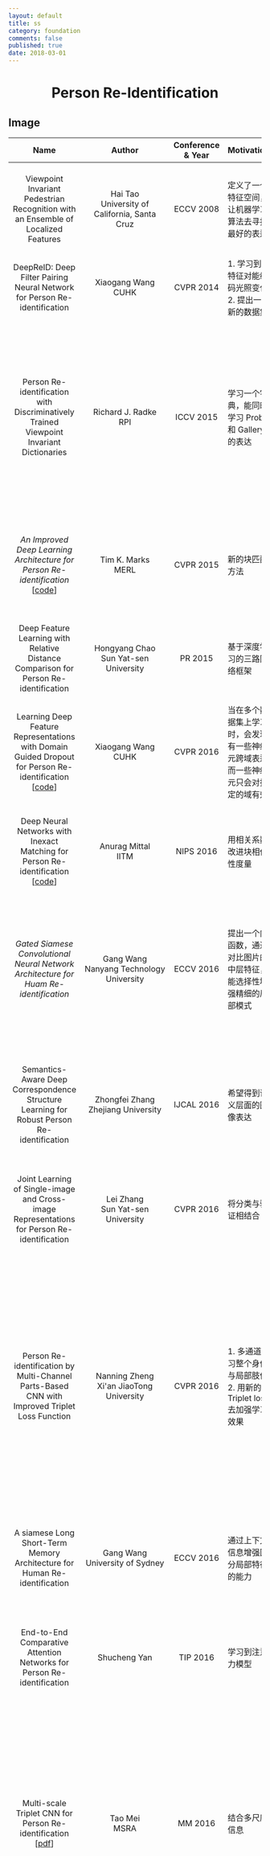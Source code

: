 ```yaml
---
layout: default
title: ss
category: foundation
comments: false
published: true
date: 2018-03-01
---
```



# <center>Person Re-Identification</center>

## Image

| Name | Author | Conference & Year | Motivation |Feature|Metric|Detail|CUHK03|Dataset|
|:----:|:------:|:-----------------:|:-----------|:-----:|:----:|:-----|:----:|:------|
|Viewpoint Invariant Pedestrian Recognition with an Ensemble of Localized Features|Hai Tao<br>University of California, Santa Cruz|ECCV 2008|定义了一个特征空间，让机器学习算法去寻找最好的表达|Color Channels<br>Texture Filters(Schmid & Gabor)<br>Feature Regions<br>Feature Binning|L1 Distance|使用了AdaBoost|--|**VIPeR** 12|
|DeepReID: Deep Filter Pairing Neural Network for Person Re-identification| Xiaogang Wang<br>CUHK|CVPR 2014|1. 学习到的特征对能编码光照变化<br>2. 提出一个新的数据集|CNN|Softmax Score|网络输出为二分类，直接判断两者是否为同一个人|manually 20.65<br>detected 19.89|**CUHK01**(100 testID) 27.87|
|Person Re-identification with Discriminatively Trained Viewpoint Invariant Dictionaries|Richard J. Radke<br>RPI|ICCV 2015|学习一个字典，能同时学习 Probe 和 Gallery 的表达|Color Histograms<br>Schmid & Gabor Filters|Euclidean Distance|1. 用LFDA为特征降维<br>2. 训练时，在特征向量的稀疏表达上加上明确的限制去训练一个字典<br>3. 在测试时，从库图片中找出与探测图片，两者的稀疏表达在欧氏距离最近的一个|--|**PRID** 40.6<br>**iLIDS** 25.9|
|*An Improved Deep Learning Architecture for Person Re-identification* [[code](https://github.com/Ning-Ding/Implementation-CVPR2015-CNN-for-ReID)]|Tim K. Marks<br>MERL|CVPR 2015|新的块匹配方法|CNN|Softmax Score|1. probe某区域块与同位置的邻域内gallery块皆做差分<br>2. 这样对于错位有一定的容忍性|manually 54.74<br>detected 44.96|**CUHK01** (100) 65 (486) 47.53<br>**VIPeR** 34.81|
|Deep Feature Learning with Relative Distance Comparison for Person Re-identification|Hongyang Chao<br>Sun Yat-sen University|PR 2015|基于深度学习的三路网络框架|CNN|Euclidean Distance|1. 在反向传播上做了优化，减少重复计算<br>2. 提供了构建Triplet三元组的方法|--|**iLIDS** 52.1<br> **VIPeR** 40.5|
|Learning Deep Feature Representations with Domain Guided Dropout for Person Re-identification [[code](https://github.com/Cysu/dgd_person_reid)]|Xiaogang Wang<br>CUHK|CVPR 2016|当在多个数据集上学习时，会发现有一些神经元跨域表达而一些神经元只会对指定的域有效|inception|Euclidean Distance|通过比较某个神经元被置零前后loss的变化得到其是否为域敏感|all 75.3|**CUHK01**(485 testID) 66.6<br>**PRID** 64|
|Deep Neural Networks with Inexact Matching for Person Re-identification [[code](https://github.com/InnovArul/personreid_normxcorr)]|Anurag Mittal<br>IITM|NIPS 2016|用相关系数改进块相似性度量|CNN|Softmax Score|对于Probe图片，将区域块与Gallery相应位置整个条带上的块做相关性系数计算|manually 72.43<br>detected 72.04|**CUHK01** (100) 81.23 (486) 65.04<br>**GRID** 19.20|
|*Gated Siamese Convolutional Neural Network Architecture for Huam Re-identification*|Gang Wang<br>Nanyang Technology University|ECCV 2016|提出一个门函数，通过对比图片的中层特征，能选择性增强精细的局部模式|CNN|Euclidean Distance|1. 双路结构，信息向上传播时会有门结构对特征进行选择<br>2. 门结构是用两者的特征差，借助高斯激活函数作为门值|detected SQ 61.8 MQ 68.1|**Market 1501**<br>SQ R 65.88 mAP 39.55<br>MQ R 76.4 mAP 48.45<br>**VIPeR** 37.8|
|Semantics-Aware Deep Correspondence Structure Learning for Robust Person Re-identification|Zhongfei Zhang<br>Zhejiang University|IJCAL 2016|希望得到语义层面的图像表达|改编的GoogleNet|Softmax Score|1. 双路融合为一路<br>2. 融合时对两者特征图分别构建金字塔特征图<br>3. 两者同尺度的特征取Max操作<br>4. 网络最后为二分类|manually 80.2|**CUHK01**<br>(100 testID) 89.60<br>(486 testID) 76.54<br>**VIPeR**(316 testID) 44.62|
|Joint Learning of Single-image and Cross-image Representations for Person Re-identification|Lei Zhang<br>Sun Yat-sen University|CVPR 2016|将分类与验证相结合|三层CNN|Euclidean Distance+RankSVM|1. 可以应用到双路网络与三路网络|detected 52.17|**CUHK01**(100 testID) 71.80<br>**VIPeR** 35.76|
|Person Re-identification by Multi-Channel Parts-Based CNN with Improved Triplet Loss Function|Nanning Zheng<br>Xi'an JiaoTong University|CVPR 2016|1. 多通道学习整个身体与局部肢体<br>2. 用新的Triplet loss 去加强学习效果|三层CNN|Euclidean Distance|1. Conv1对整个图提特征<br>2. 沿高度将Conv1分为四部分，分别用四个支路去学习局部特征<br>3. 再训练一个支路对Conv1直接学习<br>4. 五个支路输出特征级联<br>5. 不仅要求正样本对距离小于负样本对，还要求正样本对距离小于某个值|--|**iLIDS** 60.4<br>**PRID** 22.0<br>**VIPeR** 47.8<br>**CUHK01**(486 testID) 53.7|
|A siamese Long Short-Term Memory Architecture for Human Re-identification|Gang Wang<br>University of Sydney|ECCV 2016|通过上下文信息增强区分局部特征的能力|LOMO|Euclidean Distance|沿高度分为多个水平条带，并依次送入LSTM聚合|detected 57.3|**Market 1501**<br>MQ R 61.6 mAP 35.3<br>**VIPeR** 42.4|
|End-to-End Comparative Attention Networks for Person Re-identification|Shucheng Yan<br>|TIP 2016|学习到注意力模型|AlexNet VGG|Euclidean Distance|CNN提取特征，再送入LSTM，用LSTM每一步的h学习mask矩阵，利用mask矩阵与原特征相乘得到有注意力的结果|manually 77.6<br>detected 69.2|**CUHK01** (100 testID) 87.2<br>**Market 1501**<br>SQ R 60.3 mAP 35.9<br>MQ R 72.1 mAP 47.9<br>**VIPeR** 54.1|
|Multi-scale Triplet CNN for Person Re-identification [[pdf](https://dl.acm.org/ft_gateway.cfm?id=2967209&ftid=1796503&dwn=1&CFID=3631260&CFTOKEN=dd6359da7f53ea18-CBEDA62E-0B78-DAFF-40BA69C70047AEAE)]|Tao Mei<br>MSRA|MM 2016|结合多尺度信息|AlexNet|Euclidean Distance|1. 整体为三路网络，修改的Triplet Loss外加正样本对的距离Loss<br>2. 多尺度信息体现在将原始图片下采样为两种尺度，加上原尺寸，共三种尺寸，分别训三个AlexNet，再融合|--|**Market 1501**<br>SQ R 45.1<br>MQ 55.4|
|Spindle Net: Person Re-identification with Human Body Region Guided Feature Decomposition and Fusion|Xiaoou Tang<br>CUHK|CVPR 2017|利用行人的身体关键点辅助识别|inception|Euclidean Distance|1. 将人的肢体分为不同的粒度去提取特征，三个大区域，四个小区域<br>2. 先用CPM对图片提取关节点，再根据关节点位置框出7个区域<br> 3. 在提取特征时考虑了不同粒度，融合不同粒度时也有先后之分|all 88.5|**CUHK01**(485 testID) 79.9<br>**PRID** 67<br>**VIPeR** 53.8<br>**3DPeS** 62.1<br>**iLIDS** 66.3<br>**Market 1501** SQ R 76.9|
|Learning Deep Context-aware Features over Body and Latent Parts for Person Re-identification|Kaiqihuang<br>CRIPAC & NLPR, CASIA|CVPR 2017|学习更好的基于整个身体和局部身体的特征|四层CNN|Euclidean Distance|1. 用不同膨胀率的卷积核构建类inception结构，可得到不同大小的感受野<br>2. 用google的STN网络学习抠图，得到身体划分，划分为三个部分<br>3. 整体与局部的特征级联的到最后的表达|manually 74.21<br>detected 67.99|**Market 1501**<br>SQ R 80.31 mAP 57.53<br>MQ R 86.79 mAP 66.7<br>**MARS** SQ 71.77 MQ 83.03|
|Beyond Triplet Loss: a Deep Quadruplet Network for Person Re-identification|Kaiqi Huang<br>CRIPAC&NLPR,CASIA|CVPR 2017|四路网络+基于阈值的hard negative mining|CNN|Softmax Score|1. 测试时相当于二分类<br>2. 相对于三路网络增加了负样本与负样本的限制|manually 75.53|**CUHK01**<br>(486 testID) 62.55<br>(100 testID) 81<br>**VIPeR** 49.05|
|*A Multi-task Deep Network for Person Re-identification*|Kaiqihuang<br>CRIPAC & NLPR, CASIA|AAAI 2017|多任务框架，二分类模型与排序模型同时做，同时也考虑了跨数据集的半监督学习|CNN|Softmax Score|主体为三路网络，在其基础上，正对与负对也被用来训练一个二分类分支|manually 74.68|**CUHK01** (100) 78.5 (486) 59.67<br>**VIPeR** 47.47<br>**iLIDS** 58.38<br>**PRID** 31|
|Point to Set Similarity Based Deep Feature Learning for Person Re-identification|Nanning Zheng<br> Xi'an Jiaotong University|CVPR 2017|用点对集合来作为相似性度量|CNN|Euclidean Distance|1. P2S改进的Triplet Loss + Contrastive Loss<br>2. 身体局部与整体的不同尺度学习|--|**3DPeS** 71.16<br>**CUHK01** 77.34<br>**PRID** 70.71<br>**Market 1501** SQ R 70.72 mAP 44.27<br>MQ R 85.78 mAP 55.73|
|Consistent-Aware Deep Learning for Person Re-identification in a Cammera Network|Jie Zhou<br>Tsinghua University|CVPR 2017|最大化整个网络的人物匹配，而不是每次只关注一个图片对或几个图片对|训练好的Domain Guide Model|Cosine Distance|1. 用网络提取的特征计算余弦距离，构建相似性矩阵C，行为一个摄像头下的人，列为另一个摄像头下的人<br>2. 构建C相对应的邻接矩阵，同一个人则为1否则为0<br>3. 训练时要最大化C与H的点点相乘，并使H的预测值与真实值误差尽可能小<br>4. C与H是交替优化的|--|**Market 1501**<br>SQ R 73.84 mAP 47.11<br>MQ R 80.85 mAP 55.58|
|Person Re-identification by Deep Joint Learning of Multi-Loss Classification|Shaogang Gong<br>Queen Mary University of London|IJCAI 2017|局部特征与整体特征一起学习|改编的ResNet|Euclidean Distance|1. 单路网络，作为多分类任务<br>2. 先在ImageNet上预训练，再在目标数据集上训练<br>3. 在两层公用结构之后便分为两部分，一部分是整体特征学习，另一部分是四个水平条带对应学习局部特征<br>5. 这两个部分各自有一个分类loss，并不融合,并用实验表明不融合更好<br>6. 测试时将两部分特征级联作为最后表达|manually 83.2<br>detected 80.6|**Market 1501**<br>SQ ( R 85.1 ) ( mAP 65.5 )<br>MQ ( R 89.7 ) ( mAP 74.5 )<br>**CUHK01**<br>(100) SQ 87.0 MQ 91.2 <br>(486) SQ 69.8 MQ 76.7<br>**VIPeR** 50.2<br>**GRID** 37.5|
|*Deeply-Learned Part-Aligned Representations for Person Re-identification* [[code](https://github.com/zlmzju/part_reid)]|Jingdong Wang<br>MSRA|ICCV 2017|学习对特征图加权，以此选出特征图中较为显著的区域|GoogleNet|Euclidean Distance|1. 用GoogleNet提取的特征 HxWxC,用一个卷积层学习k个HxW的特征图:M<br>2. M 可以视为mask,即为对原特征的不同部分的响应，用每个HxW响应对原HxWxC加权得到新的k个HxWxC<br>对于新的特征图，经过Global Average Pooling和全连接层得到固定长度表达|manually 85.4<br>detected 81.6|**Market 1501** SQ R 81.0 mAP 63.4<br>**CUHK01**<br>(100) 88.5<br>(486) 75<br>**VIPeR** 48.7|
|Multi-scale Deep Learning Architectures for Person Re-identification|Xiangyang Xue<br>Fudan University|ICCV 2017|利用多尺度特征来充分利用图片的细节信息，同时在级联多尺度信息时，利用加权做了选择筛选|GoogleNet修改版|Softmax Score|1. 整体为双路网路，两个分支各有一个分类Loss，中间是将两路的特征相减后取平方值，经一个全连接层得到最后表达，再接二分类。<br>2. 多尺度信息是利用不同大小的卷积核实现的，整体结构类似GoogleNet<br>3. 对于最后的特征，每个channel都学习一个对应的加权值。加权值是两个支路共享的,直接学习，未加先验和限制。<br>4. **从作者的实验中可以看出多尺度网络对于detected的图片效果依旧很好，可能图中只有小部分是人的，但是因为多尺度而能被网络注意到**|manually 76.87<br>detected 75.64|**CUHK01** (100)79.01<br>**VIPeR** 43.03|
|AlignedReID: Surpassing Human-Level Performance in Person Re-identification [[pdf](https://arxiv.org/pdf/1711.08184.pdf)] [[code](https://github.com/huanghoujing/AlignedReID-Re-Production-Pytorch)]|Jian Sun<br>Face++|Arxiv 2017|用局部特征去帮助全局特征的学习|Resnet50-X|Euclidean Distance|1. triplet loss(in denfense of the triplet loss for ReID)<br>2. 局部特征是最后特征图水平方向GAP。全局特征是水平垂直都GAP<br>3. 比较两者局部特征使用了动态规划<br> 4. 训练时loss由全局特征距离与局部特征距离共同组成<br>5. 用两个这种网络协同学习<br>6. 测试时只是用全局特征算欧氏距离|manually 96.1|**Market 1501** SQ R 94.0 mAP 91.2<br>**MARS** SQ R 87.5 mAP 85.6<br>**CUHK-SYSU** R 95.3 mAP 93.7|
|Deep Siamese Network with Multi-level Similarity Perception for Person Re-identification [[pdf](https://dl.acm.org/ft_gateway.cfm?id=3123452&ftid=1915024&dwn=1&CFID=851513252&CFTOKEN=41197890)] [[code](https://github.com/InnovArul/personreid_normxcorr)]|Yaowu Chen, Xian-Sheng Hua<br>Zhejiang University, Alibaba|MM 2017|在low-level上也加入对匹配的优化，组成多层次的优化网络|inception|Euclidean Distance + L2norm|1. 在第一个卷积层之后加入对低层次特征块的匹配的优化，用的结构主要是NIPS16那篇求相关性系数的方法。<br>2. 对正负样本块的相关性系数，设置阈值，做置零操作，主要是防止噪声块以及无区分性块的影响<br>3. 优化目标是使正样本先关系数最大化吗，负样本相关系数最小化<br>4. 前期不加low-level的匹配优化，训练稳定之后再加入low-level的优化。<be>5. 测试的时候并不需要low-level优化网络<br>6. **只对anchor图片计算分类损失**|manually 85.7<br>detected 83.6|**CUHK01** (100)79.3 (486)63.7<br>**Market 1501** SQ R 81.9 mAP 63.6|
|*Deep Representation Learning with Part Loss for Person Re-Identification* [[pdf](https://arxiv.org/pdf/1707.00798.pdf)]|Qi Tain<br>UTSA|Arxiv 2017.06|针对人的不同部位设置不同的loss，让得到的特征更有区分性|GoogleNet|--|1. 对于最后的特征图，找出每一个特诊图为响应最大的点的位置，并将这些点聚为k类。<br>2. 对于每一类的特征图，得到均值特征图，并标准化，大于0.5的点视为前景，最小的闭合矩形框作为 part bounding box.<br>3. 对于C个特征图，k个框，经过ROI Pooling,得到k个Cx4x4的特征，并分别训练k个part loss。<br>4. part loss同时也会提升全局特征表达。<br>5. 最后的特征表达是全局特征与局部特征级联|manually 82,75|**Market 1501** SQ mAP 69.3 R1 88.2<br>**VIPeR** 56.65|
|Harmonious Attention Network for Person Re-Identification [[pdf](https://arxiv.org/pdf/1802.08122.pdf)]|Shaogang Gong<br>QMUL|CVPR 2018|在空间上，通道上做soft attention，又用STN选出T个区域做Hard的attention|Inception|L2norm + Euclidean Distance|1. 空间注意力：对通道取均值，只保留空间分辨率，在用一个卷积核,resize,缩放参数得到最后的空间注意力值。通道注意力：用的是squeeze-and-excitation结构。<br>2. 在每个Inception模块后面，用STN学习T个仿射变换矩阵，对此模块前面的特征图进行采样，得到T种特征图，分别对应T个分支。分支网络用单独的Inception结构训，每一模块之后都会加上STN对总网络此层的T个采样。最后通过级联全连接得到512维的特征。<br>3. 总网络的特征与分支网络的特征级联得到总的特征表达，为1024维。<br>4. 无数据增强和预训练。|(767/700)<br>manually R1 44.4 mAP 41.0<br>detected R1 41.7 mAP 38.6|**Market 1501**<br>SQ R1 91.2 mAP 75.7<br>MQ R1 93.8 mAP 82.8<br>**DukeMTMC-ReID** R1 80.5 mAP 63.8|
|Multi-Channel Pyramid Person Matching Network for Person Re-Identification|Xi li<br>Zhejiang University&Alibaba|AAAI 2018|分别学习语义表达和颜色纹理表达。语义表达用CNN，而颜色纹理基于手工特征，再输入到网络中，用两个全连接综合这两方面信息预测是否为同一个人|GoogleNet|Softmax Score|1. 语义部分，输入RGB信息，用Googlenet提取特征，再将两个人的特征级联起来以融合信息，用atrous卷积得到3种尺度的特征表达，将级联后的信息通过卷积和池化得到最后表达。<br>2. 颜色纹理表达与语义表达的处理在模型结构上相同，只是输入时手工特征。<br>3. 将语义特征与颜色纹理特征级联再通过全连接等进行分类。|manually 86.36<br>detected 81.88|**CUHK01** (100)93.45 (486)78.95<br>**VIPeR** 50.13<br>**PRID2011** 34<br>**iLIDS** 62.69|
|Unsupervised Cross-dataset Person Re-identification by Transfer Learning of Spatio-temporal Patterns [[code](https://github.com/ahangchen/TFusion)]|Jianming Lv<br>South China University of Technology|CVPR 2018|

## Video

| Name | Author | Conference & Year | Motivation |Feature|Fusion|Metric|Detail|iLIDS|PRID|MARS|
|:----:|:------:|:-----------------:|:-----------|:-----:|:----:|:----:|:-----|:---:|:--:|:--:|
|Person Re-identification by Video Ranking|Shenjing Wang<br>Queen Mary University of London|ECCV 2014|1. 能从有噪声的帧序列中选出关键帧<br> 2. 学习一个视频排序函数|HOG3D|不融合，放在特征池中，供比较.|1. 学习一个矩阵，矩阵与两人特征差的乘即代表距离<br>2. 将两人的特征两两比较距离，最大的距离代表最后的距离|1. 只取图片的下半部分，定义能量函数FEP，能量值随帧变化<br> 2. 对每个图，在极大值与极小值点前后取共10帧<br> |28.9|23.3|--|
|Sparse Re-ID: Block Sparsity for Person Re-identification|Richard J. Radke<br>RPI|CVPR 2015|Probe图片的特征向量可以近似看成<br>处于Gallery图片特征向量所处的embedding space|Color Histograms<br>Schmid & Gabor Filters|级联构成字典的一部分|Euclidean Distance|构建一个字典|24.9|35.1|---|
|A Spatio-temporal Appearance Representation for <br>Video-based Pedestrian Re-identification|Rui Huang<br>Shandong University & UCAS|ICCV 2015|1. 处理时间空间对齐问题 <br>2. 空间上按身体部位划分为不同的块<br>3. 时间上用FEP|Fiser vector|1. 空间上6部分特征级联得到帧表达<br>2. 时间上级联得到视频表达|最近邻分类器|1. 用傅里叶变换对FEP去噪 <br>2. 空间上按头，四肢，上身，将身体分为6个部分|44.3|64.1|--|
|Deep Recurrent Convolutional Networks for Video-based <br>Person Re-identification: An End-to-End Approach|Chunhua Shen<br>The University of Adelaide|Arxiv 2016|同时学习时间空间特征和相似性矩阵|四层卷积网络|GRU+average pooling|Euclidean Distance|GRU中用卷积操作代替了全连接层|42.6|49.8|--|
|Top-push Video-based Person Re-identification|Weishi Zheng<br>Sun Yat-sen University|CVPR 2016|不同的人有相似的表现而引发类间距离较小|HOG3D+color histograms+LBP|级联|马氏距离|学习马氏距离的矩阵M|56.33|56.74|--|
|Person Re-identification by Exploiting <br>Spatio-temporal Cues and Multi-view Metric Learning|Yuanyan Wang<br>Bejing Forestry University|IEEE SRL 2016|提出新的时空特征及匹配方法|从标准化的光流能量图中提取LBP|级联|马氏距离|优化马氏距离中的W|69.13|66.78|--|
|Person Re-identification via Recurrent Feature Aggregation [[code](https://github.com/daodaofr/caffe-re-id)]|Xiaokang Yang<br>Shanghai Jioa Tong University|ECCV 2016|用LSTM融合时间信息|LBP+HSV+lab color channels|LSTM融合后再级联各时间输出|RankSVM|对噪声鲁棒性强|49.3|64.1|--|
|*Recurrent Convolutional Network for Video-based Person Re-identification* [[code](https://github.com/niallmcl/Recurrent-Convolutional-Video-ReID)]|Paul Miller<br>Queen's University Belfast|CVPR 2016|利用CNN提取空间特征，RNN提取空间特征|CNN|RNN + average pooling|Euclidean Distance|Softmax Loss + Contrastive Loss|58|70|R1 40|
|Video-based Person Re-identification with Accumulative Motion Context|JiaShi Feng<br>Hefei University of Technology|TCSVT 2017|用网络学习光流，并整合到网络中|CNN|RNN+average pooling|Euclidean Distance|1. 先用光流训练一个网络，让其能预测光流<br>2. 将光流网络加入到原网络中一起使用|65.3|78|--|
|Learning Compact Appearance Representation for Video-based Person Re-identification|Kan Liu<br>Shandong University|Arxiv 2017.02|从若干帧中提取特征而不是使用整个视频|五层卷积网络|Max Pooling|Euclidean Distance|1. 利用对于不同视频段提取到的特征，可以得到两个人之间的平均距离和最小距离<br>2. FEP选取关键帧|60.4|83.3|--|
|See the Forest for the Trees: Joint Spatial and Temporal <br>Recurrent Neural Networks for Video-based Person Re-identification [[pdf](http://ieeexplore.ieee.org/stamp/stamp.jsp?tp=&arnumber=8100200)]|Tieniu Tan<br>UCAS,CASIA,CEBSIT|CVPR 2017|能挑出关键帧并充分利用环境信息|CaffeNet|TAM+SRM|1. TAM输出特征间的标准化的欧氏距离<br>2.SRM输出的相似概率<br>3. 两个相似性度量的加权和 |1.时间循环网络对两个人各时间空间特征级联后的差值的六个方向用RNNN聚合，最后二分类，得到相似概率 <br>2. 时间上，每一步都接收所有时间的特征，学习加权值，得到特征的加权和，并将其送入RNN得到此时的表达，最终表达是各时间特征均值<br>3. 整体结构为三路与双路的结合|55.2|79.4|R1 70.6<br>mAP 50.7|
|*Quality Aware Network for Set to Set Recognition* [[code](https://github.com/sciencefans/Quality-Aware-Network)]|Wanli Ouyang<br>University of Sydney|CVPR 2017|能自动学到图片的质量并用以加权图片特征|GoogleNet|通过学习到的质量分数加权|Euclidean Distance|代码中的升级版本<br>1. 三路网络，Triplet Loss,每一路又有一个分类Loss,正样本对又构建Contrastive loss(相当于只有正样本情况)<br>2. 对于每一个支路，都由GoogleNet组成，其后便是分类loss。每个支路中还有一个QAN网络，用于产生质量分数<br>3. QAN是两层卷积网络加全连接层，全连接输出维度为3，结构CPCPF，直接由原始图片数据学得<br>4. GoogleNet中间特征中沿高度均分得到三个特征，每个特征再均值池化压缩h维度。每个支路的QAN输出的3个数值标准化后分别对其加权<br>5. 加权后的特征经过L2 Norm便得到最后表达，进入Triplet Loss与Contrastive Loss|68.0|90.3|--|
|Jointly Attentive Spatial-Temporal Pooling Networks for Video-based Person Re-identification [[pdf](http://openaccess.thecvf.com/content_ICCV_2017/papers/Xu_Jointly_Attentive_Spatial-Temporal_ICCV_2017_paper.pdf)] [[code](https://github.com/shuangjiexu/Spatial-Temporal-Pooling-Networks-ReID)]|Pan Zhou<br>Huazhong University of Science and Technology|ICCV 2017|在空间上与时间上都是注意力模型|三层CNN|RNN+注意力时间池化|Euclidean Distance|1. 双路结构，分类loss+Contrastive Loss<br>2. 对每一个支路，输入为原始图片加光流，对于每一帧的特征用SPP得到不同尺度的特征并级联，得到单帧表达<br>3. 将每一帧的表达依次送入RNN，每一步的输出为每一帧的最终表达<br>4. 利用注意力模型得到每一帧的加权值，利用加权求和得到视频表达|62|77|R1 44|
|A Two Stream Siamese Convolutional Neural Network For Person Re-identification|Dahjung Chuang<br>Purdue|ICCV 2017|将光流与RGB分开，分别在两个Siamese网络中|RNN+注意力时间池化|光流与RGB的Euclidean Distance|3层CNN|在RNN-ReID结构上，用两个相同结构的Siamese网络，分别提取RGB与光流中的特征，loss与特征是两者的加权|60|78|--|
|Region-based Quality Estimation Network for Large-scale Person Re-identification|Shaofan Cai<br>SenseTime|AAAI 2018|借助关键点检测，基于区域的质量估计，并提出新的视频数据集|GoogleNet|Region-based quality|Cosine Distance|1. 之前的数据集因为检测或跟踪失败而导致清洁度太低，人工标注的又对齐的太好<br>2. 新数据集特点：590000张图片，检测子检测，场景拥挤，年龄分布大<br>3. 用CPM检测关键点，产生上中下三个框，基于框预测三个框的质量分数<br>4. 对所有帧的同一个框的质量分数L1标准化，求特征加权和，最后级联三个框的特征|76.1|92.4|R1 77.83 mAP 71.14|
|Deep Cross-Modality Alignmeant for Multi-Shot Person Re-Identification [[pdf](https://dl.acm.org/ft_gateway.cfm?id=3123324&ftid=1914667&dwn=1&CFID=1028089922&CFTOKEN=46445411)]|Xiaokang Yang<br>Shanghai Jiao Tong University|MM 2017|现有的视频数据集较小，为了利用现有的基于图片的数据集，设计了伪序列生成的结构，利用一整图片生成一个视频|三层CNN|RNN + average pooling|Euclidean Distance|1. 视频生成主要是依靠随机的Crop，随机选择剪切起始的点。随机性是利用马尔可夫链蒙特卡罗方法从一个固定坐标开始，一步步走动。<br>2. 为了模拟遮挡等复杂因素，在第一个卷积层的结果上加入了Dropout。<br>3. 直接使用单张图片预训练反而会使效果变差|60|80|R1 63|
|Data Generation for Improving Person Re-identification [[pdf](https://dl.acm.org/ft_gateway.cfm?id=3123302&ftid=1914656&dwn=1&CFID=340927&CFTOKEN=4770ffe45b1e2b7e-BB310FC0-0D0B-C046-757DF131D08E8753)]|Zhiyong Gao<br>Shanghai Jiao Tong University|MM 2017|为了解决视频数据集不充分的问题，提出两种结构，一种针对类内，能生成可保持物体运动信息的视频，另一种针对类间，可替换背景。|三层CNN|RNN + average pooling|Euclidean Distance|1. 类内：[预测神经网络](https://arxiv.org/pdf/1605.08104.pdf)，结构是四层的网络，每一层分为四个基础部分：输入卷积模块，循环表达模块，输出预测模块，误差表达模块。训练时，先自顶向下求循化表达模块R的值，在自下而上更新其他值。输入为T帧视频，输出为生成的T-1帧视频。<br>2. 类间：[背景置换网络](https://arxiv.org/pdf/1611.07004.pdf)|66|79|--|
|Three-Stream Convolutional Networks for Video-based Person Re-Identification|Yi Pab<br>Southwest Jiaotong University|Arxiv 2017.11|降低空间分辨率有很多方法，最大值池化，均值池化，增加卷积步距等等，这些结构对特征的利用情况不同。基于这一点，作者设计了多支路结构的·网络，充分利用这些结构的特点。|四层CNN|RNN + average pooling|Euclidean Distance|1. 网络分三条支路，每个支路三层卷积，三个支路分别使用最大值池化，均值池化，增加卷积步距来降低分辨率。<br>2. 三条支路得到的特征大小相同，在宽度维度上拼接再经过一层卷积层和均值池化得到最后的表达，无全连接。<br>3. 作者经过试验表明，虽然可能某一条支路不如另一条支路效果好，但是共同使用时，依旧可以提升整体的性能。<br>4。 在宽度上叠加效果比在通道上叠加好。|67.5|79.7|45.6|
|Video Person Re-identification by Temporal Residual Learning|Hongyu Wang|Arxiv 2018.02.22|利用STN做空间上的对齐，BiLSTM融合时间信息|GoogleNet|BiLSTM|L2norm + Euclidean Distance|1.只用分类来训练<br>2. 网络所有部分先用MARS预训练（主要是因为STN部分）|57.7|87.8|79.3|

## Metric

| Name | Author | Conference & Year | Motivation |Feature|Metric|Detail|Dataset|
|:----:|:------:|:-----------------:|:-----------|:-----:|:----:|:-----|:------|
|Relaxed Pairwise Learned Metric for Person Re-identification|Horst Bischof<br>Graz University of Technology|ECCV 2012|从不同摄像头下的采样中学习矩阵，注重摄像头之间的变换|Color + LBP|马氏距离|在距离度量学习前先对特征进行PCA降维|**VIPeR** 27<br>**PRID** 15|
|Deep Metric Learning for Practical Person Re-identification|Stan Z. Li<br> NLPR, CASIA|ICPR 2014|提出一个更通用的方式去从原始图片上学习距离度量|CNN|Cosine + Binomial Distance|1. 双路网络，当做二分类，输出相似度<br>2. 每一支路分为三个小支路，分别输入图片的上中下三部分，最后级联再经全连接得到最后表达|**VIPeR** 34.4<br>**PRID** 17.9|
|Multi-shot Re-identification with Random-Projection-Based Random Forests|Richard J. Radke<br>RPI|WACV 2015|基于视频的距离度量学习|Color Histograms<br>Schmid & Gabor Filters|随机森林输出的相似性值|1. 通过随机投影对图片的特征向量降维<br>2. 在投影出的亚空间中，基于对层面训练随机森林<br>3. 随机投影增加了随机森林的分类多样性<br>4. 融合多个视频帧的方法：计算两者所有图片对的相似性值，再取平均|**3DPeS** 43(估计)|
|*Person Re-identification by Local Maximal Occurrence Representation and Metric Learning* [[code](https://github.com/IrvingShu/XQDA)]|Stan Z. Li<br>NLPR|CVPR 2015|新的手工特征和距离学习方法|SILTP histograms<br>Color Bins|在kissme的基础上加入了低维投影|1. 选取特征时有一系列的子窗口，并对窗口特征做max pooling<br>为了获得多尺度信息，用了有三种大小的图片金字塔|**CUHK03** manually 52.20 detected 46.25<br>**VIPeR** 40.00<br>**GRID** 16.56|
|*Embedding Deep Metric for Person Re-identification: A Study Against Large Variations*|Stan Z. Li<br>NLPR|ECCV 2016|提供了新的正样本对采集方法以及距离度量的方法|CNN|Euclidean Distance|1. 构成正样本对时，应选取与样本距离小的一些图片，距离太大的样本对会有害训练<br>2. 用全连接层将马氏距离的学习转化为欧氏距离|**CUHK03** manually 61.32 detected 52.09<br>**CUHK01** (100) 86.59<br>**VIPeR** 40.91|
|Re-ranking Person Re-identification with k-reciprocal Encoding [[code](https://github.com/zhunzhong07/person-re-ranking)]|Shaozi Li<br>Xiamen University|CVPR 2017|对排序得到的结果再次处理重排|CaffeNet|Jaccard Distance + L2 Distance|1. 利用近邻关系组成集合，生成Jaccard Distance<br>2. 最后的距离是两种距离的加权和|**Market 1501** SQ 77.11<br>**CUHK03** detected 61.6 manually 58.5<br>**MARS** 73.94<br>**PRW** 52.54|
|Scalable Person Re-identification on Supervised Smoothed Manifold [[pdf](https://arxiv.org/pdf/1703.08359.pdf)]|Qi Tian<br>UTSA|CVPR 2017|对获得的相似性矩阵再处理，获得平滑的流形相似性度量|LOMO,GOG,ELF6|欧氏距离及其他相似性度量方式|1. 通过转移矩阵不断迭代<br>2. 可以和其他距离度量方法协同使用，先提取特征，再进行距离度量学习，然后用这个方法优化相似性矩阵，得到最后的结果|**CUHK03**SQ manually 76.6 detected 72.7<br>**VIPeR** 53.73<br>**PRID450S** 72.98|

## Loss

| Name | Author | Conference & Year | Motivation |Feature|Metric|loss|Detail|Dataset|
|:----:|:------:|:-----------------:|:-----------|:-----:|:----:|:---|:-----|:------|
|Margin Sample Mining Loss: A Deep Learning Based Method for Person Re-identification [[pdf](https://arxiv.org/pdf/1710.00478.pdf)]|Chi Zhang<br>Megvii|Arxiv 2017.10|限制最大的正样本对距离小于最小的负样本对距离|Resnet50-X|标准化的欧式距离|对于整个batch，找到最大的正样本对距离，和最小的副样本对距离，让他们距离超过margin|输入为P个人，每人K个图片|**CUHK03** manually 87.5<br>**Market 1501**<br>SQ R 88.9 mAP 76.7<br>**MARS**<br>SQ R 84.2 mAP 74.6|
|In Defense of the Triplet Loss for Person Re-identification [[code](https://github.com/VisualComputingInstitute/triplet-reid)]|Bastian Leibe<br>RWTH Aachen University|Arxiv 201711|在一个batch中，寻找最困难的正负样本组成三元组|Resnet50 or LuNet|欧氏距离|1. 一个batch中有P个人，每个人K张图片<br>2. 对每个人，每一张图片，在batch内寻找最困难的正样本与负样本计算triplet loss<br>3. 最后一共有PK个loss用于计算和平均|用了soft-margin|**CUHK03** manually 89.63 detected 87.58<br>**Market 1501**<br>SQ R 86.67 mAP 81.07<br>MQ R 91.75 mAP 87.18<br>**MARS**<br>MQ R 81.21 mAP 77.43|

## New Perspective

| Name | Author | Conference & Year | Motivation |Feature|Metric|Detail|Dataset|
|:----:|:------:|:-----------------:|:-----------|:------:|:----:|:-----|:------|
|Recurrent Attention Models for Depth-Based Person Identification|Li FeiFei<br>Stanford University|CVPR 2016|数据集是人的深度信息，立体的，无RGB信息|--|--|因数据集较大，结合了循环注意力模型，自动选择下一个关注点|--|
|End-to-End Deep Learning for Person Search|Xiaogang Wang<br>CUHK|ECCV 2016|将检测与匹配结合起来做|Faster RCNN|Softmax Score|1. 分类的时候，一个batch只有少数图片，但整体类别很多，所以Softmax目标会很稀疏<br>2. 提出随机采样的Softmax loss，即每次随机选取Softmax神经元的一个子集|--|
|Person Search with Natural Language Description|Xiaogang Wang<br>CUHK|CVPR 2017|根据自然语言描述去搜索人物|VGG16|--|1. 单元级的注意力与单词级的门控制|--|
|Unlabeled Samples Generated by GAN Improve the Person Re-identification Baseline in vitro [[code](https://github.com/layumi/Person-reID_GAN)]|Liang Zheng<br>University of Technology Sydney|ICCV 2017|借助于GAN产生训练图片，缓解过拟合|ResNet|Cosine Distance|1. 用DCGAN产生图片，产生的图片不属于任何类，使用 label smoothing regularization (加权0.1)方法学习针。对于正常的真实图片，用交叉熵损失(加权1)学习|**Market 1501**<br>SQ R1 83.97 mAP 66.07<br>MQ R1 88.42 mAP 76.10<br>**CUHK03** detected<br>R1 84.6 mAP 87.4<br>**DukeMTMC**<br>R1 67.68 mAP 47.13|

## GAN

| Name | Author | Conference & Year | Motivation |G & D|Feature|Metric|Detail|Dataset|
|:----:|:------:|:-----------------:|:-----------|:---:|:------:|:----:|:-----|:------|
|Unlabeled Samples Generated by GAN Improve the Person Re-identification Baseline in vitro [[code](https://github.com/layumi/Person-reID_GAN)]|Liang Zheng<br>University of Technology Sydney|ICCV 2017|借助于GAN产生训练图片，缓解过拟合|DCGAN|ResNet|Cosine Distance|1. 用DCGAN产生图片，产生的图片不属于任何类，使用 label smoothing regularization (加权0.1)方法学习针。对于正常的真实图片，用交叉熵损失(加权1)学习|**Market 1501**<br>SQ R1 83.97 mAP 66.07<br>MQ R1 88.42 mAP 76.10<br>**CUHK03** detected<br>R1 84.6 mAP 87.4<br>**DukeMTMC**<br>R1 67.68 mAP 47.13|
|Camera Style Adaptation for Person Re-identification|Liang Zheng<br>UTS|CVPR 2018|做不同摄像头之间的数据增强|CycleGAN|Resnet50|Cosine Distance|1. 用CycleGAN，利用一个摄像头下的数据生成另一个摄像头下的数据。<br>2. 伪数据使用LSR Loss|**Market 1501**<br>SQ R1 89.49 mAP 71.55<br>**DukeMTMC-reID** R1 78.32 mAP 57.61|

### Pose

| Name | Author | Conference & Year | Motivation |Feature|Metric|Detail|Dataset|
|:----:|:------:|:-----------------:|:-----------|:------:|:----:|:-----|:------|
|GLAD: Global-Local-Alignment Descriptor for Pedestrian Retrieval|Qi Tian<br>UTSA|MM 2017|基于pose提取特征，并视为检索问题，在匹配时预分类库图片以加速|GoogleNet|Euclidean Distance|1. 网络整体为分类网络<br>2. 先用pose检测模型提取头，脖子，以及臀部这四个关键点，将人体分为上中下三个部分<br>3对各个部分以及整体，各用一个支路提取特征，网络权值共享，每个支路又有自己单独的分类loss<br>4. 在检索时，先实现将库图片分成不同的group，并pca降维，取整个group的特征的平均作为整个group的表达，再进行检索，加快速度，用的特征是将四个通道输出的特征级联|**Market 1501** SQ R 89.9 mAP 73.9<br>MQ R 81.5 mAP 61.2<br>**CUHK03**<br>manually 85.0<br>detected 82.2<br>**VIPeR** 54.8|
|Pose Invariant Embedding for Deep Person Re-identification [[pdf](https://arxiv.org/pdf/1701.07732.pdf)]|Liang Zheng<br>UTS|Arxiv 2017|为解决行人匹配时的误对齐问题，加入关键点信息|AlexNet or ResNet-50|L2norm + Euclidean Distance|1. 用CPM提取pose,10个关键点<br>2. 用关键点设置特征提取框，框根据位置做相应的仿射变换，所以框有可能是斜着提取的,再将各部分拼一块组成一张图片，即PoseBox<br>3. 当关键点的自信值小于某个门限时，会加入一些随机扰动<br>4. 单路三支流，分别输入原始图像，PoseBox，各个特征点的自信值<br>5. 各支路提取的特征级联后经过一个全连接得到最后表达<br>6. 三个Loss，最后特征表达一个分类Loss，原始图特征一个分类Loss,PoseBox一个分类Loss|**Market 1501**<br>SQ R 79.33 mAP 55.95<br>**CUHK03**<br>detected R 67.10 mAP 71.32<br>**VIPeR** 27.44|
|Pose-driven Deep Convolutional model for Person Re-identification|Qi Tain<br>UTSA|ICCV 2017|借助关键点与仿射变换网络，得到局部特征|GoogleNet修改版|Euclidean Distance|1. 头部，上身，四肢，共六部分<br>2. 局部特征与全局特征通过网络融合|**CUHK03** manually 88.7 detected 78.29<br>**Market 1501**SQ R1 84.14 mAP 63.41<br>**VIPeR** 51.27|
|Pose-Normalized Image Generation for Person Re-identification [[pdf](https://arxiv.org/pdf/1712.02225.pdf)] [[code](https://github.com/yanweifu/PN_GAN)]|Tao Xiang, Xiangyang Xue<br>QMUL & Fudan University|Arxiv 2017.12|给定图片和期望的Pose，利用GAN合成基于Pose的图片|Resnet50|Euclidean Distance|1. 生成部分根据给定的姿势修改图片<br>2. 生成部分输入包括：预训练的属性预检测子预测的属性，原始图片与姿势图片的级联<br>3. 网络结构由两部分组成，对于给定的图片由A网络提取原始特征，B网络提取给定的典型姿势生成的图片的特征，最终特征由这两种特征融合而成，融合是element-wise maximum。网络A与B的结构相同，但是不共享权值。|**CUHK03** detected 92.66<br>**Market 1501**<br>SQ R1 95.52 mAP 89.94<br>MQ R1 95.90 mAP 91.37<br>**VIPeR** 78.17<br>**DukeMTMC**R1 91.47 mAP 81.39<br>**CUHK01** 86.22|

当用肢体关键点框出感兴趣区域后，随之而来的一个问题便是有一些标志性的物体会被排除在外，比如包，雨伞等等

### Attribute

| Name | Author | Conference & Year | Motivation |Feature|Metric|Detecter|Detail|Dataset|
|:----:|:------:|:-----------------:|:-----------|:-----:|:----:|:------:|:-----|:------|
|Person Re-identification by Attributes| Shaogang Gong<br>QMUL|BMVC 2012|用属性辅助识别，标注了VIPeR数据集|Color Channels<br>Texture Filters(Schmid & Gabor)|低维特征用巴氏距离，属性特征用欧氏距离|SVM|1. 属性检测子都是在VIPeR上训练的，其他数据集上直接用训好的检测子<br>2. 属性是可以高度依赖于视角或者人的姿态<br>3. 标注VIPeR时，分为三个大类：前方，后方，侧面<br>4. 对每个属性训练相应的检测子时确保三个角度的正样本都有，因此检测子有视角不变性<br>5. 属性的加权是在各个数据集上单独做的<br>6. 除了各个属性距离要加权，最后的属性距离与各种低维特征间也要加权求和<br>7. 在加入属性后，Rank1，VIPeR上准确率降低了一点，iLIDS上提升了，在Rank5上都提升了<br>**问题** 定义的一些与视角敏感的属性，应该会有损性能吧，因为不同的视角下，虽是同一个人，但是此属性却一个正一个负|**VIPeR** 16.5<br>**iLIDS** 52.1|
|*Deep Attributes Driven Multi-camera Person Re-identification*|Qi Tian<br>Peking University|ECCV 2016|利用行人属性辅助行人重识别|AlexNet|Cosine Distance|AlexNet|1. 第一阶段，用一个带属性的独立数据集训练网络，并用该网络为目标数据集初始化属性标签<br>2. 第二阶段，基于属性的Triplet Loss,将属性与ID结合起来训练，让同一个人的属性相似，不同人的属性相差较远<br>3. 第三阶段，为目标数据集重新标定属性标签，将独立属性数据及与此相结合，用其微调属性预测网络|**VIPeR** 43.5<br>**PRID** 22.6<br>**GRID** 22.4|
|Attributes-Based Re-identification|Gong, Shaogang<br>Queen Mary Unifying of London|Springer London 2014|将属性与Re-ID结合，标注了PRID数据集|Color Channels<br>Texture Filters(Schmid & Gabor)|加权欧氏距离|LIBSVM and investigate Linear, RBF, X2 and Intersection kernels|1. 一些属性在数据集中有很多正样本，但有的属性只有少数正样本<br>2. 对于每一个属性，用所有的正样本训练，负样本用相同数量的剩余数据的欠抽样<br>3. 用低层次特征训练属性分类器，由此将高维特征映射到低维的语义属性空间<br>4. 判断距离时，要分别计算各个属性或者低层次特征的距离，再给每个都分配一个加权值,最后使用加权后的距离<br>5. 当人工标出Probe图片的属性去匹配时（gallery还是用检测器得到属性），效果没有用检测器的好，可能是因为虽然检测器再标库的属性时会引入误差，但是在标Probe时也会引入相同的误差|**PRID** 41.5<br>**VIPeR** 21.4|
|Pedestrian Attribute Recognition At Far Distance|Xiaoou Tang<br>CUHK|MM 2014|标了一个远距离下行人属性数据集，任务是预测行人属性|Color Channels<br>Texture Filters(Schmid & Gabor)|--|ikSVM<br>MRF with Gaussian kernel<br>MRF with random forest|1. 用 Markov Random Field(MRF) 探索邻近图片间的上下文关系<br>2. MRF能量函数由 Unary Cost 和 Pairwise Cost组成<br>3. unary cost 利用预测属性分类概率（由ikSVM学习）的log函数构成<br>4. 用随机森林去学习Pairwise Cost|**PETA** 71.1|
|Re-id: Hunting Attributes in the wild|Shaogang Gong<br>QMUL|BMVC 2014|从网络上爬取图片，用以训练属性检测子，以解决大数据集标注属性的问题|BoG(属性) + 低层特征|加权欧氏距离|LDA|1. 用其他文章提供的行人检测子框出行人，并删去一些不合适的图<br>2. 每张图片的元数据要先预处理，再得到 BoW 表达<br>3. 再用 self-tuning Spectral Clustering 聚成若干类，视为潜在的属性,并用来训练LDA获得属性分类器|**VIPeR** 17<br>**GRID** 22<br>**PRID** 4<br>**CUHK01** 9|
|Multi-Task Learning with Low Rank Attribute Embedding for Person Re-identification|Qi Tian<br>Unifying of Texas at San Antonio|ICCV 2015|将属性特征与低层次特征结合起来帮助行人重识别|Color Channels<br>Texture Filters(Schmid & Gabor)|欧式距离|PRID，VIPeR : binary SVMs<br>iLIDS,SAIVT-SoftBio : MRFr|1. 这里的Task指的是不同的摄像头<br>2. 属性之间是相关的，故用一个低秩矩阵Z将原属性映射到一个Embedding空间，可以将一些缺失的属性补全|**iLIDS** 43.0<br>**PRID** 18.0<br>**VIPeR** 42.3|
|Improving Person Re-identification by Attribute and Identity Learning|Liang Zheng<br>University of Technology Sydney|Arxiv 2017|主要研究属性标签如何在大规模学习问题上帮助Re-ID|--|--|--|这里的属性主要是与ID层面的属性，比如性别，年龄，而不是持续时间短的，或属于外界环境的属性，比如打电话，骑自行车|--|

* 属性的正负样本之间的不平衡，以及有的属性正样本太少

## Dataset

| Name |Syncopate| Author | Conference & Year | Motivation |Label method|Video or Image|Cammera|
|:----:|:-------:|:------:|:-----------------:|:-----------|:----------:|:------------:|:-----:|
|Person Re-identification in the Wild [[code](https://github.com/liangzheng06/PRW-baseline)]|PRW|LIang Zheng<br>UTS|CVPR 2017|提供一个端到端的大数据集，将行人检测与匹配一起做|hand|image|6|
|*MARS: A Video Benchmark for Large-Scale Person Re-identification* [[pdf](https://pdfs.semanticscholar.org/c038/7e788a52f10bf35d4d50659cfa515d89fbec.pdf)] [[code](https://github.com/liangzheng06/MARS-evaluation)]|MARS| Qi Tian<br>Tsinghua University|ECCV 2016|基于视频的检测子检测的Re-ID数据集，<br>并阐述了在大数据集下，分类网络要比双路或者三路网络更好|detected|Video|6|
|LVreID: Person Re-Identification with Long Sequence Videos|LVreID|Qi Tian<br>Peking University|Arxiv 2017.12.20|1. 跨季节，从一月到五月，共四天，每天三个小时，分别是早上中午晚上。<br>2. 视频序列长，平均长度是200帧。<br>3. 用SPP对时间维度做处理，得到固定的时间维度，再用卷积层融合。|detected|Video|13|

## Skimmed

| Name | Author | Conference & Year | Motivation |Detail|
|:----:|:------:|:-----------------:|:-----------|:-----|
|Learning Bidirectional Temporal Cues for Video-based Person Re-identification [[pdf](http://ieeexplore.ieee.org/stamp/stamp.jsp?tp=&arnumber=7954700)]|Xuanyu He|IEEE TCSVT|利用双向循环神经网络，在RNN-CNN基础上改进|**iLIDS** 55.3<br>**PRID** 72,8|
---

## Code Temp
### Projects
* Baseline Code (with bottleneck) for Person-reID (pytorch) [[code](https://github.com/teslacool/Person_reID_baseline_pytorch)]
* Open reid [[code](https://github.com/Cysu/open-reid)]
* caffe-PersonReID [[code](https://github.com/agjayant/caffe-Person-ReID)]

### Released
* A Discriminatively Learned CNN Embedding for Person Re-identification [[official](https://github.com/layumi/2016_person_re-ID)] [[github](https://github.com/D-X-Y/caffe-reid)]
* Unsupervised Person Re-identification: Clustering and Fine-tuning [[code](https://github.com/hehefan/Unsupervised-Person-Re-identification-Clustering-and-Fine-tuning)]
* Pedestrian Alignment Network for Large-scale Person Re-identification [[code](https://github.com/layumi/Pedestrian_Alignment)]
* A Pose-Sensitive Embedding for Person Re-Identification with Expanded Cross Neighborhood Re-Ranking [[code](https://github.com/pse-ecn/pose-sensitive-embedding)]
* Joint Detection and Identification Feature Learning for Person Search [[code](https://github.com/ShuangLI59/person_search)]
----

# <center>Expansion</center>

## Neural Networks Architecture

| Name | Author | Conference & Year | Motivation |Detail|
|:----:|:------:|:-----------------:|:-----------|:-----|
|Densely Connected Convolutional Networks|Kilian Q. Weinberger<br>Cornell University|CVPR 2017 (best)|卷积层间密集连接，特征图重用|1. 网络可以很深，分为很多个block<br>2. 每个block由多个卷积层构成，每一层的特征图都会送到该block内它后面的所有卷积层<br>3. block内每一层的通道数不能太大，block之间用1x1卷积压缩通道数|
|Sequeeze-and-Excitation Networks|Jie Hu<br>Momenta|Arxiv 2017|对channels进行加权|1. 要处理的特征X<br>2. 先Global Average Pooling,得到C维特征<br>3. C维特征经过一层全连接，为降低参数数量，输出为 C/r 维，r为超参数<br>4. 经过relu，再经过一层全连接，输出C维<br>5. 对原特征各通道相乘加权，得到处理后的表达|
|Rethinking the Inception Architecture for Computer Vision [[pdf](https://arxiv.org/pdf/1512.00567.pdf)]|Jonathon Shlens<br>Google|CVPR 2016|降低计算量|1.  基于大滤波器尺寸分解卷积：分解到更小的卷积；空间分解为不对称卷积。<br>2. 利用辅助分类器，辅助分类器中含有BN或者dropout时主分类器效果会更好。辅助分类器起到正则化的作用。<br> 3. 有效的网格尺寸减少

## Interesting Work

| Name | Author | Conference & Year | Motivation |Detail|
|:----:|:------:|:-----------------:|:-----------|:-----|
|DeepFace: Closing the Gap to Human-Level Performance in Face Verification|Lior Worf<br>Tel Aviv University|CVPR 2014|联合对齐与表达操作|1. 用3D Face来对齐<br>2. 9层网络提特征|
|Deep Learning Face Representation by Joint Identification-Verification|Xiaoou Tang<br>CUHK|NIPS 2014|用multi-task加强特征学习|双路，每一路都有一个Softmax classification loss。两路联合有一个Contrastive loss。|
|Deep Learning Face Representation from Predicting 10000 Classes|Xiaoou Tang<br>CUHK|CVPR 2014|用网络提取高层次特征|最后的特征表达维度只有160维|
|Two-Stream Convolutional Networks for Action Recognition in Videos|Andrew Zisserman<br>Oxford|NIPS 2014|双路结构处理时空信息|网络一个支路输入图片另一个支路输入光流|
|*Recurrent Models of Visual Attention*|Koray Kavukcuoglu<br>Google DeepMind|NIPS 2014|每次只看图片的一小块，网络会自动寻找下一次观察的点|1. 主体为RNN，每次输入整个图片和观察点坐标<br>2. 每一步输出两个分支，一个分类，另一个预测下一个位置<br>3. 使用增强学习，每一步分类对了reward为1，否则为0|
|Large-scale Video Classification with Convolutional Neural Networks| Li FeiFei<br>Stanford University|CVPR 2014|利用多分辨率与漏斗状网络结构来更好的利用局部时空信息|1. 语境流：从低分辨率帧中学习特征<br>2. 中央流：从帧的中心部分的高分辨率区学习特征|
|FlowNet： Learning Optical Flow with Convolutional Networks|Vladimir Golkov<br>Technical University of Munich|ICCV 2015|用网络提取光流|通过一系列的卷积与反卷积操作|
|Deep Captioning with Multimodal Recurrent Neural Networks|Junhua Mao<br>UCLA|ICLR 2015|用多模型RNN去处理自然图片说明|1. 为语言和图片分别构建模型，然后融合两者的信息<br>2. RNN的每一步输入都是某一单词的语言模型的输出<br>3. 每一步的RNN输出，语言模型输出，图像模型输出三者分别通过三个矩阵投影到一个共同的空间，再元素级相加得到融合后的表达|
|*Learning Spatiotemporal Features with 3D Convolutional Networks*|Manohar Paluri<br>Facebook AI Research|ICCV 2015|3D卷积核去处理视频|3D卷积核能有效学习时间与空间特征|
|MatchNet: Unifying Feature and Metric Learning for Patch-Based Matching|Alexander C. Berg<br>University of North Carolina at Chapel Hill|CVPR 2015|块匹配与特征学习一起做|两个支路通过全连接融合为一路，全连接层则相当于距离度量|
|Deep Mutual Learning|Huchuan Lu<br>Dalian University of Technology, China|Arxiv 201706|两个网络相互学习|1. 两个网络都对同一个输入做预测，各有一个分类loss，同时两者之间有一个二者输出的概率分布的KL距离的loss。<br>2. 优化时，交替优化，直至收敛|

## Pose Estimation

| Name | Author | Conference & Year | Motivation |Detail|
|:----:|:------:|:-----------------:|:-----------|:-----|
|Convolutional Pose Machines| Yaser Sheikh<br>CMU|CVPR 2016|用很深的网络不断调整预测|1. 整体类似RNN,分为很多步<br>2. 第一步输入是用七层网络提取的各个关节点的自信图<br>3. 之后的每个阶段是一样的model，是5层卷积网，输入为前一阶段的自信图以及对原始图提取的特征<br>4. 每一阶段都会额外增加一个loss,是预测与真实自信图的误差，用以减轻梯度消失问题|
|Thin-Slicing Network: A Deep Structured Model for Pose Estimation in Videos|Otmar Hilliges<br>ETH Zurich|CVPR 2017|能端到端的训练，能同时表达交界处以及他们之间的时空关系|1. 先训练CPM，再与后面的网络结合起来优化<br>2. 对于前后帧，用弹簧能量模型定义变形损失|
|Realtime Multi-Person 2D Pose Estimation using Part Affinity Fileds|Yaser Sheikh<br>CMU|CVPR 2017|定义新的表达来更好的处理多人关节点估计|1. PAF是同一个人两个相邻关节点之间的向量场，有方向<br>2. 网络分为两路，一路用CPM预测自信图，另一路预测PAF<br>3.PAF主要解决多人情况下关节点的划分问题|

## Machine Learning

| Name | Author | Conference & Year | Motivation |Detail|
|:----:|:------:|:-----------------:|:-----------|:-----|
|Local Fisher Discriminant Analysis for Supervised Dimensionality Reduction|Masashi Sugiyama<br>Tokyo Institute pf Technology|ICML 2006|传统Fisher Discriminant分析对于从若干独立簇中的类的采样没有区分性|考虑数据的内部结构，将FDA于LPP结合|
|A Spatial-Temporal Descriptor Based on 3D-Gradients|Cordelia Schmid<br>INRIA Grenoble|BMVC 2008|基于视频的时空描述子|将一个cell中的累加梯度值量化到中二十面体的面中心方向|
|*Large Scale Metric Learning from Equivalence Constraints*|Horst Bischof<br>Graz University of Technology|CVPR 2012|从统计推理的角度学习距离度量，不依赖于复杂的算法|利用最大似然估计得到马氏距离度量矩阵|
|EpicFlow: Edge-Preserving Interpolation of Correspondences for Optical Flow|Cordelia Schmid<br>Inria|CVPR 2015|更好地处理冲突与运动边界的光流估计|1. 从稀疏匹配的边缘保留插值的密匹配<br>2. 用密匹配初始化的方差能量最小化|

## Tool
* Pyramid Matching
* atrous convolution
* RNN
* SPP

# Links
* [handong ](https://handong1587.github.io)的 [Summary](https://github.com/handong1587/handong1587.github.io/blob/master/_posts/deep_learning/2015-10-09-re-id.md)
* [数据集总结](http://robustsystems.coe.neu.edu/sites/robustsystems.coe.neu.edu/files/systems/projectpages/reiddataset.html)
* [State of the art on the MARS dataset](http://www.liangzheng.com.cn/Project/state_of_the_art_mars.html)

<div align="right">Updated Date: 2018/03/17</div>
